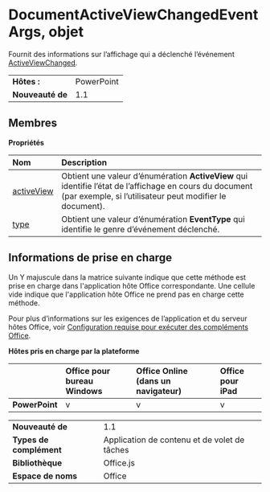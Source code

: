 
# <a name="documentactiveviewchangedeventargs-object"></a>DocumentActiveViewChangedEventArgs, objet
Fournit des informations sur l’affichage qui a déclenché l’événement [ActiveViewChanged](../../reference/shared/document.activeviewchanged.md).

|||
|:-----|:-----|
|**Hôtes :**|PowerPoint|
|**Nouveauté de**|1.1|



## <a name="members"></a>Membres


**Propriétés**


|**Nom**|**Description**|
|:-----|:-----|
|[activeView](../../reference/shared/document.activeviewchangedeventargs.activeview.md)|Obtient une valeur d’énumération **ActiveView** qui identifie l’état de l’affichage en cours du document (par exemple, si l’utilisateur peut modifier le document).|
|[type](../../reference/shared/document.activeviewchangedeventargs.type.md)|Obtient une valeur d’énumération **EventType** qui identifie le genre d’événement déclenché.|

## <a name="support-details"></a>Informations de prise en charge


Un Y majuscule dans la matrice suivante indique que cette méthode est prise en charge dans l'application hôte Office correspondante. Une cellule vide indique que l'application hôte Office ne prend pas en charge cette méthode.

Pour plus d’informations sur les exigences de l’application et du serveur hôtes Office, voir [Configuration requise pour exécuter des compléments Office](../../docs/overview/requirements-for-running-office-add-ins.md).


**Hôtes pris en charge par la plateforme**


||**Office pour bureau Windows**|**Office Online (dans un navigateur)**|**Office pour iPad**|
|:-----|:-----|:-----|:-----|
|**PowerPoint**|v|v|v|

|||
|:-----|:-----|
|**Nouveauté de**|1.1|
|**Types de complément**|Application de contenu et de volet de tâches|
|**Bibliothèque**|Office.js|
|**Espace de noms**|Office|
